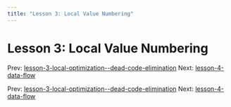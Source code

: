 ```yaml
---
title: "Lesson 3: Local Value Numbering"
---
```


# Lesson 3: Local Value Numbering

Prev: [lesson-3-local-optimization--dead-code-elimination](lesson-3-local-optimization--dead-code-elimination.md)
Next: [lesson-4-data-flow](lesson-4-data-flow.md)

Prev: [lesson-3-local-optimization--dead-code-elimination](lesson-3-local-optimization--dead-code-elimination.md)
Next: [lesson-4-data-flow](lesson-4-data-flow.md)
